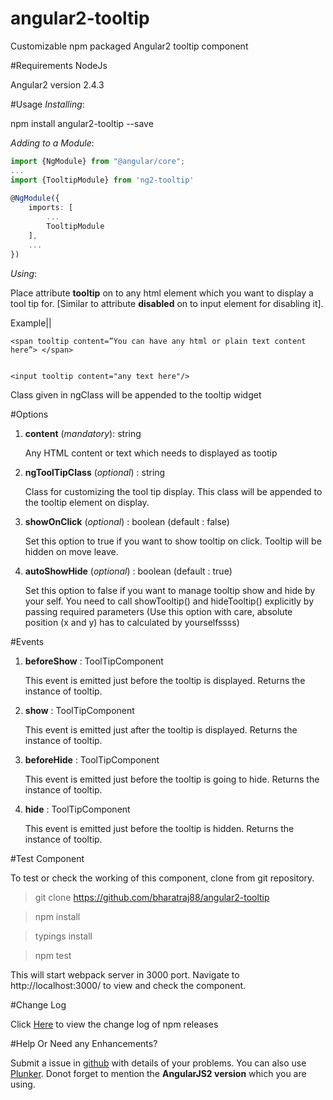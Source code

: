 # angular2-tooltip
Customizable npm packaged Angular2 tooltip component

#Requirements
NodeJs

Angular2 version 2.4.3


#Usage
*Installing*:

npm install angular2-tooltip --save

*Adding to a Module*:
```typescript
import {NgModule} from "@angular/core";
...
import {TooltipModule} from 'ng2-tooltip'
 
@NgModule({
    imports: [
        ...
        TooltipModule
    ],
    ...
})
```

*Using*:

Place attribute **tooltip** on to any html element which you want to display a tool tip for. [Similar to attribute **disabled** on to input element for disabling it].

Example||

    <span tooltip content=”You can have any html or plain text content here”> </span>


    <input tooltip content="any text here"/>

Class given in ngClass will be appended to the tooltip widget


#Options

 1. **content** (*mandatory*): string
 
	 Any HTML content or text which needs to displayed as tootip

 2. **ngToolTipClass** (*optional*) : string
 
	 Class for customizing the tool tip display. This class will be appended to the tooltip element on display.

 3. **showOnClick** (*optional*) : boolean (default : false)
      
      Set this option to true if you want to show tooltip on click. Tooltip will be hidden on move leave.

 4. **autoShowHide** (*optional*) : boolean (default : true) 

      Set this option to false if you want to manage tooltip show and hide by your self. You need to call
      showTooltip() and hideTooltip() explicitly by passing required parameters
      (Use this option with care, absolute position (x and y) has to calculated by yourselfssss)



#Events

  1.  **beforeShow** : ToolTipComponent

       This event is emitted just before the tooltip is displayed. Returns the instance of tooltip.

  2.  **show** : ToolTipComponent

       This event is emitted just after the tooltip is displayed. Returns the instance of tooltip.
    
  3.  **beforeHide** : ToolTipComponent

       This event is emitted just before the tooltip is going to hide. Returns the instance of tooltip.

  4.  **hide** : ToolTipComponent

       This event is emitted just before the tooltip is hidden. Returns the instance of tooltip.

#Test Component

To test or check the working of this component, clone from git repository.

> git clone https://github.com/bharatraj88/angular2-tooltip
 
> npm install

> typings install

> npm test

This will start webpack server in 3000 port. Navigate to http://localhost:3000/ to view and check the component.

#Change Log

Click [Here](https://github.com/bharatraj88/angular2-tooltip/blob/master/CHANGELOG.md) to view the change log of npm releases


#Help Or Need any Enhancements?

Submit a issue in [github](https://github.com/bharatraj88/angular2-tooltip/issues/new) with details of your problems. You can also use [Plunker](https://plnkr.co/). Donot forget to mention the **AngularJS2 version** which you are using.






 
